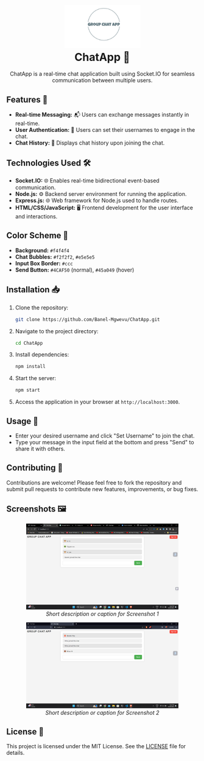 <h1 align="center">
  <img src="project-logo.png" alt="Project Logo" width="200">
  <br>
  ChatApp 🚀
</h1>

<p align="center">
  ChatApp is a real-time chat application built using Socket.IO for seamless communication between multiple users.
</p>

## Features 🌟

- **Real-time Messaging:** 📬 Users can exchange messages instantly in real-time.
- **User Authentication:** 🔐 Users can set their usernames to engage in the chat.
- **Chat History:** 📜 Displays chat history upon joining the chat.

## Technologies Used 🛠️

- **Socket.IO:** 🌐 Enables real-time bidirectional event-based communication.
- **Node.js:** ⚙️ Backend server environment for running the application.
- **Express.js:** 🌐 Web framework for Node.js used to handle routes.
- **HTML/CSS/JavaScript:** 🖥️ Frontend development for the user interface and interactions.

## Color Scheme 🎨

- **Background:** `#f4f4f4`
- **Chat Bubbles:** `#f2f2f2`, `#e5e5e5`
- **Input Box Border:** `#ccc`
- **Send Button:** `#4CAF50` (normal), `#45a049` (hover)

## Installation 📥

1. Clone the repository:

    ```bash
    git clone https://github.com/Banel-Mgwevu/ChatApp.git
    ```

2. Navigate to the project directory:

    ```bash
    cd ChatApp
    ```

3. Install dependencies:

    ```bash
    npm install
    ```

4. Start the server:

    ```bash
    npm start
    ```

5. Access the application in your browser at `http://localhost:3000`.

## Usage 📝

- Enter your desired username and click "Set Username" to join the chat.
- Type your message in the input field at the bottom and press "Send" to share it with others.

## Contributing 🤝

Contributions are welcome! Please feel free to fork the repository and submit pull requests to contribute new features, improvements, or bug fixes.

## Screenshots 🖼️

<p align="center">
  <img src="Screenshot1.png" alt="Screenshot 1" width="400">
  <br>
  <em>Short description or caption for Screenshot 1</em>
</p>

<p align="center">
  <img src="Screenshot2.png" alt="Screenshot 2" width="400">
  <br>
  <em>Short description or caption for Screenshot 2</em>
</p>

## License 📄

This project is licensed under the MIT License. See the [LICENSE](LICENSE) file for details.
